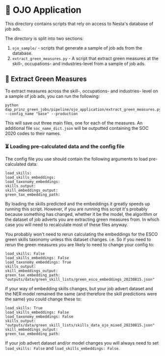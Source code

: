 # 🎾 OJO Application

This directory contains scripts that rely on access to Nesta's database of job ads.

The directory is split into two sections:

1. `ojo_sample/` - scripts that generate a sample of job ads from the database.
2. `extract_green_measures.py` - A script that extract green measures at the skill-, occupations- and industries-level from a sample of job ads.

## 🔧 Extract Green Measures

To extract measures across the skill-, occupations- and industries- level on a sample of job ads, you can run the following:

```
python dap_prinz_green_jobs/pipeline/ojo_application/extract_green_measures.py --config_name "base" --production
```

This will save out three main files, one for each of the measures. An additional file `soc_name_dict.json` will be outputted containing the SOC 2020 codes to their names.

### ⏳ Loading pre-calculated data and the config file

The config file you use should contain the following arguments to load pre-calculated data:

```
load_skills:
load_skills_embeddings:
load_taxonomy_embeddings:
skills_output:
skill_embeddings_output:
green_tax_embedding_path:
```

By loading the skills predicted and the embeddings it greatly speeds up running this script. However, if you are running this script it's probably because something has changed, whether it be the model, the algorithm or the dataset of job adverts you are extracting green measures from. In which case you will need to recalculate most of these files anyway.

You probably won't need to rerun calculating the embeddings for the ESCO green skills taxonomy unless this dataset changes. i.e. So if you need to rerun the green measures you are likely to need to change your config to:

```
load_skills: False
load_skills_embeddings: False
load_taxonomy_embeddings: True
skills_output:
skill_embeddings_output:
green_tax_embedding_path: "outputs/data/green_skill_lists/green_esco_embeddings_20230815.json"

```

If your way of embedding skills changes, but your job advert dataset and the NER model remained the same (and therefore the skill predictions were the same) you could change these to:

```
load_skills: True
load_skills_embeddings: False
load_taxonomy_embeddings: False
skills_output: "outputs/data/green_skill_lists/skills_data_ojo_mixed_20230815.json"
skill_embeddings_output:
green_tax_embedding_path:
```

If your job advert dataset and/or model changes you will always need to set `load_skills: False` and `load_skills_embeddings: False`.
